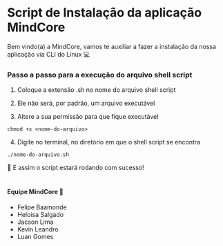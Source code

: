 # Script de Instalação da aplicação MindCore
Bem vindo(a) a MindCore, vamos te auxiliar a fazer a instalação da nossa aplicação via CLI do Linux 💻

### **Passo a passo para a execução do arquivo shell script**
  
  1. Coloque a extensão .sh no nome do arquivo shell script

  2. Ele não será, por padrão, um arquivo executável
  
  3. Altere a sua permissão para que fique executável
  
  ```
  chmod +x <nome-do-arquivo>
  ```
  4. Digite no terminal, no diretório em que o shell script se encontra
  ```
  ./nome-do-arquivo.sh
  ```
 🏁 E assim o script estará rodando com sucesso!
 
#

  #### Equipe MindCore 🚀
  - Felipe Baamonde 
  - Heloisa Salgado
  - Jacson Lima
  - Kevin Leandro
  - Luan Gomes

